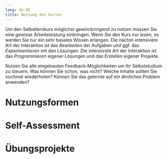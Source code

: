 ```yaml
---
lang: de-DE
title: Nutzung des Kurses
---
```

Um den Selbstlernkurs möglichst gewinnbringend zu nutzen müssen Sie eine gewisse Arbeitsleistung einbringen. Wenn Sie den Kurs nur _lesen_, so werden Sie nur ein sehr basales Wissen erlangen. Die nächst-intensivere Art der Interaktion ist das _Bearbeiten_ der Aufgaben und ggf. das _Experimentieren_ mit den Lösungen. Die intensivste Art der Interaktion ist das _Programmieren_ eigener Lösungen und das _Erstellen_ eigener Projekte.

Nutzen Sie alle eingebauten Feedback-Möglichkeiten um Ihr Selbststudium zu steuern. Was können Sie schon, was nicht? Welche Inhalte sollten Sie nochmal wiederholen? Können Sie das gelernte auf ein ähnliches Problem anwenden?

# Nutzungsformen

# Self-Assessment

# Übungsprojekte